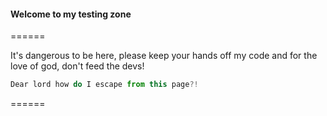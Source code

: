 #### Welcome to my testing zone

======

It's dangerous to be here, please keep your hands off my code and for the love of god, don't feed the devs!

```javascript
Dear lord how do I escape from this page?!
```

======